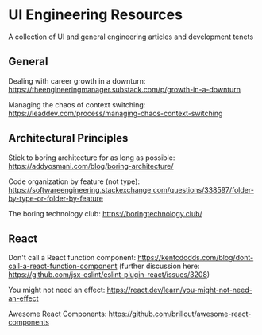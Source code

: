 # UI Engineering Resources
A collection of UI and general engineering articles and development tenets

## General

Dealing with career growth in a downturn:
https://theengineeringmanager.substack.com/p/growth-in-a-downturn

Managing the chaos of context switching:
https://leaddev.com/process/managing-chaos-context-switching

## Architectural Principles

Stick to boring architecture for as long as possible:
https://addyosmani.com/blog/boring-architecture/

Code organization by feature (not type):
https://softwareengineering.stackexchange.com/questions/338597/folder-by-type-or-folder-by-feature

The boring technology club:
https://boringtechnology.club/

## React

Don't call a React function component:
https://kentcdodds.com/blog/dont-call-a-react-function-component
(further discussion here: https://github.com/jsx-eslint/eslint-plugin-react/issues/3208)

You might not need an effect:
https://react.dev/learn/you-might-not-need-an-effect

Awesome React Components:
https://github.com/brillout/awesome-react-components
